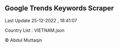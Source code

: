 

## Google Trends Keywords Scraper 
 
Last Update 25-12-2022 , 18:41:07

Country List :
VIETNAM.json



© Abdul Muttaqin 
